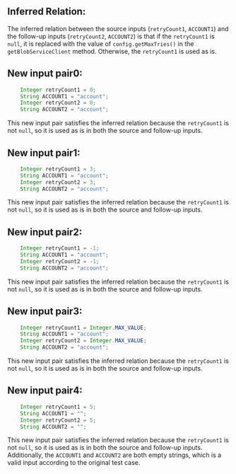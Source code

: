 ## Inferred Relation:
The inferred relation between the source inputs (`retryCount1`, `ACCOUNT1`) and the follow-up inputs (`retryCount2`, `ACCOUNT2`) is that if the `retryCount1` is `null`, it is replaced with the value of `config.getMaxTries()` in the `getBlobServiceClient` method. Otherwise, the `retryCount1` is used as is.

## New input pair0:
```java
    Integer retryCount1 = 0;
    String ACCOUNT1 = "account";
    Integer retryCount2 = 0;
    String ACCOUNT2 = "account";
```
This new input pair satisfies the inferred relation because the `retryCount1` is not `null`, so it is used as is in both the source and follow-up inputs.

## New input pair1:
```java
    Integer retryCount1 = 3;
    String ACCOUNT1 = "account";
    Integer retryCount2 = 3;
    String ACCOUNT2 = "account";
```
This new input pair satisfies the inferred relation because the `retryCount1` is not `null`, so it is used as is in both the source and follow-up inputs.

## New input pair2:
```java
    Integer retryCount1 = -1;
    String ACCOUNT1 = "account";
    Integer retryCount2 = -1;
    String ACCOUNT2 = "account";
```
This new input pair satisfies the inferred relation because the `retryCount1` is not `null`, so it is used as is in both the source and follow-up inputs.

## New input pair3:
```java
    Integer retryCount1 = Integer.MAX_VALUE;
    String ACCOUNT1 = "account";
    Integer retryCount2 = Integer.MAX_VALUE;
    String ACCOUNT2 = "account";
```
This new input pair satisfies the inferred relation because the `retryCount1` is not `null`, so it is used as is in both the source and follow-up inputs.

## New input pair4:
```java
    Integer retryCount1 = 5;
    String ACCOUNT1 = "";
    Integer retryCount2 = 5;
    String ACCOUNT2 = "";
```
This new input pair satisfies the inferred relation because the `retryCount1` is not `null`, so it is used as is in both the source and follow-up inputs. Additionally, the `ACCOUNT1` and `ACCOUNT2` are both empty strings, which is a valid input according to the original test case.